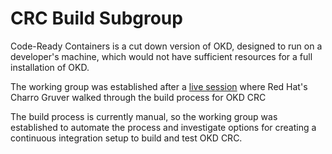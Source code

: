 # CRC Build Subgroup

<!--- cSpell:ignore Charro Gruver -->

Code-Ready Containers is a cut down version of OKD, designed to run on a developer's machine, which would not have sufficient resources for a full installation of OKD.

The working group was established after a [live session](https://www.youtube.com/watch?v=jyGRaodl740)<!--{target=_blank} comment for docusaurus compat--> where Red Hat's Charro Gruver walked through the build process for OKD CRC

The build process is currently manual, so the working group was established to automate the process and investigate options for creating a continuous integration setup to build and test OKD CRC.

